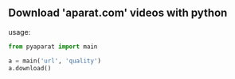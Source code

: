 ## Download 'aparat.com' videos with python

usage:

```python
from pyaparat import main

a = main('url', 'quality')
a.download()
```
